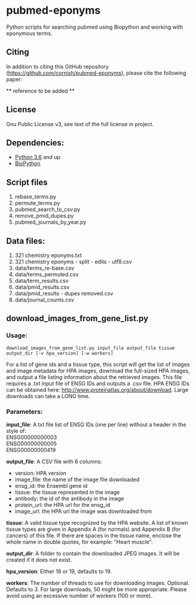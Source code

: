 # pubmed-eponyms

Python scripts for searching pubmed using Biopython and working with eponymous terms.

## Citing
In addition to citing this GitHub repository (https://github.com/cornish/pubmed-eponyms), please cite the following paper:

** reference to be added **


## License
Gnu Public License v3, see text of the full license in project.


## Dependencies:
- [Python 3.6](https://www.python.org/downloads/) and up
- [BioPython](https://pypi.python.org/pypi/biopython)


## Script files
1. rebase_terms.py
2. permute_terms.py
3. pubmed_search_to_csv.py
4. remove_pmid_dupes.py
5. pubmed_journals_by_year.py


## Data files:
1. 321 chemistry eponyms.txt
2. 321 chemistry eponyms - split - edits - utf8.csv
3. data/terms_re-base.csv
4. data/terms_permuted.csv
5. data/term_results.csv
5. data/pmid_results.csv
6. data/pmid_results - dupes removed.csv
7. data/journal_counts.csv


download_images_from_gene_list.py
--------------
### Usage:

`download_images_from_gene_list.py input_file output_file tissue output_dir [-v hpa_version] [-w workers]`

For a list of gene ids and a tissue type, this script will get the list of images and image metadata for HPA images, download the full-sized HPA images, and output a file listing information about the retrieved images.  This file requires a .txt input file of ENSG IDs and outputs a .csv file. HPA ENSG IDs can be obtained here: http://www.proteinatlas.org/about/download. Large downloads can take a LONG time.

### Parameters:

**input_file**: A txt file list of ENSG IDs (one per line) without a header in the style of:  
ENSG00000000003  
ENSG00000000005  
ENSG00000000419  

**output_file**: A CSV file with 6 columns:
- version: HPA version 
- image_file: the name of the image file downloaded
- ensg_id: the Ensembl gene id
- tissue: the tissue represented in the image
- antibody: the id of the antibody in the image
- protein_url: the HPA url for the ensg_id
- image_url: the HPA url the image was downloaded from

**tissue**: A valid tissue type recognized by the HPA website. A list of known tissue types are given in Appendix A (for normals) and Appendix B (for cancers) of this file. If there are spaces in the tissue name, enclose the whole name in double quotes, for example: "Heart muscle".

**output_dir**: A folder to contain the downloaded JPEG images.  It will be created if it does not exist.

**hpa_version**: Either 18 or 19, defaults to 19.

**workers**: The number of threads to use for downloading images. Optional. Defaults to 3. For large downloads, 50 might be more appropriate.  Please avoid using an excessive number of workers (100 or more).

